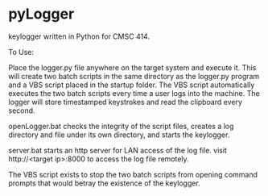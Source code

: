 # pyLogger
keylogger written in Python for CMSC 414.

To Use:

Place the logger.py file anywhere on the target system and execute it. This will create two batch scripts in the same directory as the logger.py program and a VBS script placed in the startup folder. The VBS script automatically executes the two batch scripts every time a user logs into the machine. The logger will store timestamped keystrokes and read the clipboard every second.

openLogger.bat checks the integrity of the script files, creates a log directory and file under its own directory, and starts the keylogger.

server.bat starts an http server for LAN access of the log file. visit http://\<target ip\>:8000 to access the log file remotely.
  
The VBS script exists to stop the two batch scripts from opening command prompts that would betray the existence of the keylogger.
